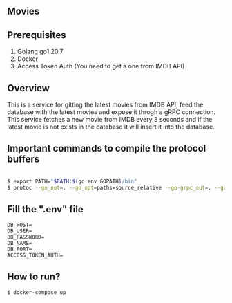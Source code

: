 ## Movies

## Prerequisites

1. Golang go1.20.7
2. Docker
3. Access Token Auth (You need to get a one from IMDB API)

## Overview

This is a service for gitting the latest movies from IMDB API, feed the database with the latest movies and expose it throgh a gRPC connection. This service fetches a new movie from IMDB every 3 seconds and if the latest movie is not exists in the database it will insert it into the database. 

## Important commands to compile the protocol buffers

```sh

$ export PATH="$PATH:$(go env GOPATH)/bin"
$ protoc --go_out=. --go_opt=paths=source_relative --go-grpc_out=. --go-grpc_opt=paths=source_relative proto/movies.proto

```

## Fill the ".env" file

```
DB_HOST=
DB_USER=
DB_PASSWORD=
DB_NAME=
DB_PORT=
ACCESS_TOKEN_AUTH=
```

## How to run?

```
$ docker-compose up
```